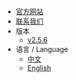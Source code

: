 * [官方网站](https://www.hotdb.com)
* [联系我们](mailto:service@hotdb.com)
* 版本
  * [v2.5.6](/latest/) 
* 语言 / Language
  * [中文](/)
  * [English](/en/)
